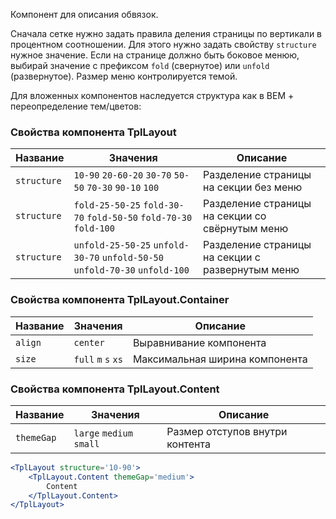 Компонент для описания обвязок.

Сначала сетке нужно задать правила деления страницы по вертикали в процентном соотношении. Для этого нужно задать свойству `structure` нужное значение. Если на странице должно быть боковое менюю, выбирай значение с префиксом `fold` (свернутое) или `unfold` (развернутое). Размер меню контролируется темой.

Для вложенных компонентов наследуется структура как в BEM + переопределение тем/цветов:

### Свойства компонента TplLayout

| Название | Значения | Описание |
| -------- | -------- | -------- |
| `structure` | `10-90` `20-60-20` `30-70` `50-50` `70-30` `90-10` `100` | Разделение страницы на секции без меню |
| `structure` | `fold-25-50-25` `fold-30-70` `fold-50-50` `fold-70-30` `fold-100` | Разделение страницы на секции со свёрнутым меню |
| `structure` | `unfold-25-50-25` `unfold-30-70` `unfold-50-50` `unfold-70-30` `unfold-100` | Разделение страницы на секции с развернутым меню |

### Свойства компонента TplLayout.Container

| Название | Значения | Описание |
| -------- | -------- | -------- |
| `align` | `center` | Выравнивание компонента |
| `size` | `full` `m` `s` `xs` | Максимальная ширина компонента

### Свойства компонента TplLayout.Content

| Название | Значения | Описание |
| -------- | -------- | -------- |
| `themeGap` | `large` `medium` `small` | Размер отступов внутри контента |

```jsx
<TplLayout structure='10-90'>
	<TplLayout.Content themeGap='medium'>
		Content
	</TplLayout.Content>
</TplLayout>
```
